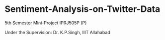 # Sentiment-Analysis-on-Twitter-Data
5th Semester Mini-Project IPRJ505P (P)

Under the Supervision: Dr. K.P.Singh, IIIT Allahabad

